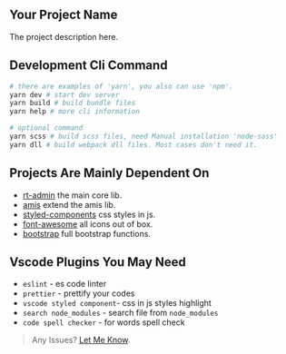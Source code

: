 ## Your Project Name

The project description here.

## Development Cli Command

```bash
# there are examples of 'yarn', you also can use 'npm'.
yarn dev # start dev server
yarn build # build bundle files
yarn help # more cli information

# optional command
yarn scss # build scss files, need Manual installation 'node-sass'
yarn dll # build webpack dll files. Most cases don't need it.
```

## Projects Are Mainly Dependent On

- [rt-admin](https://github.com/CareyToboo/rt-admin) the main core lib.
- [amis](https://baidu.github.io/amis/docs/getting-started) extend the amis lib.
- [styled-components](https://styled-components.com) css styles in js.
- [font-awesome](http://fontawesome.dashgame.com) all icons out of box.
- [bootstrap](https://getbootstrap.com/docs/4.4/getting-started/introduction) full bootstrap functions.

## Vscode Plugins You May Need

- `eslint` - es code linter
- `prettier` - prettify your codes
- `vscode styled component`- css in js styles highlight
- `search node_modules` - search file from `node_modules`
- `code spell checker` - for words spell check

> Any Issues? [Let Me Know](https://github.com/CareyToboo/rt-admin).
